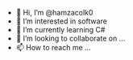 - 👋 Hi, I’m @hamzacolk0
- 👀 I’m interested in software
- 🌱 I’m currently learning C#
- 💞️ I’m looking to collaborate on ...
- 📫 How to reach me ...

<!---
hamzacolk0/hamzacolk0 is a ✨ special ✨ repository because its `README.md` (this file) appears on your GitHub profile.
You can click the Preview link to take a look at your changes.
--->
